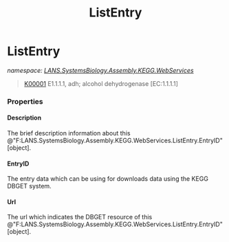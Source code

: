 ﻿---
title: ListEntry
---

# ListEntry
_namespace: [LANS.SystemsBiology.Assembly.KEGG.WebServices](N-LANS.SystemsBiology.Assembly.KEGG.WebServices.html)_



> <a href="/dbget-bin/www_bget?ko:K00001">K00001</a>               E1.1.1.1, adh; alcohol dehydrogenase [EC:1.1.1.1]



### Properties

#### Description
The brief description information about this @"F:LANS.SystemsBiology.Assembly.KEGG.WebServices.ListEntry.EntryID"[object].
#### EntryID
The entry data which can be using for downloads data using the KEGG DBGET system.
#### Url
The url which indicates the DBGET resource of this @"F:LANS.SystemsBiology.Assembly.KEGG.WebServices.ListEntry.EntryID"[object].
